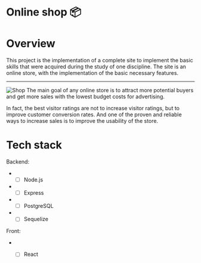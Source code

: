 # Online shop :package:

# Overview
This project is the implementation of a complete site to implement the basic skills that were acquired during the study of one discipline. The site is an online store, with the implementation of the basic necessary features.
***
![Shop](https://play-lh.googleusercontent.com/fHr2pe1B7n_dvrFX3e-P-BFrsiMJ-nPh4_wn4Yj2vwlINS_Lb4CwK8qKGK8upu5to-RK)
The main goal of any online store is to attract more potential buyers and get more sales with the lowest budget costs for advertising.

In fact, the best visitor ratings are not to increase visitor ratings, but to improve customer conversion rates. And one of the proven and reliable ways to increase sales is to improve the usability of the store.

# Tech stack
Backend:
- - [ ] Node.js
- - [ ] Express
- - [ ] PostgreSQL
- - [ ] Sequelize
  
Front:
- - [ ] React

